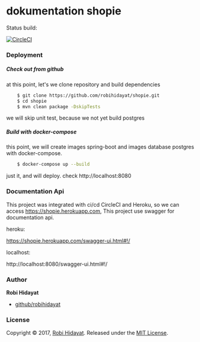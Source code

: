 # dokumentation shopie

Status build: 

[![CircleCI](https://circleci.com/gh/robihidayat/shopie.svg?style=svg)](https://circleci.com/gh/robihidayat/shopie)


### Deployment 


##### Check out from github 

at this point, let's we clone repository and build dependencies
  
```sh
    $ git clone https://github.com/robihidayat/shopie.git
    $ cd shopie
    $ mvn clean package -DskipTests
```

we will skip unit test, because we not yet build postgres 

##### Build with docker-compose

this point, we will create images spring-boot and images database postgres with docker-compose. 

```sh
    $ docker-compose up --build
```


just it, and will deploy. check http://localhost:8080


### Documentation Api

This project was integrated with ci/cd CircleCI and Heroku, so we can access https://shopie.herokuapp.com, 
This project use swagger for documentation api. 

heroku:

https://shopie.herokuapp.com/swagger-ui.html#!/

localhost: 

http://localhost:8080/swagger-ui.html#!/


### Author

**Robi Hidayat**

* [github/robihidayat](https://github.com/robihidayat)

### License

Copyright © 2017, [Robi Hidayat](https://github.com/robihidayat).
Released under the [MIT License](LICENSE).

